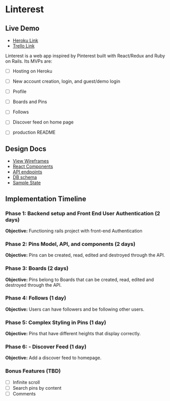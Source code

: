 # Linterest

## Live Demo

* [Heroku Link][heroku]
* [Trello Link][trello]

[heroku]: https://linterest.herokuapp.com/
[trello]: https://trello.com/b/fcO5rEb5/linterest

Linterest is a web app inspired by Pinterest built with React/Redux and Ruby on Rails. Its MVPs are:
- [ ] Hosting on Heroku
- [ ] New account creation, login, and guest/demo login
- [ ] Profile
- [ ] Boards and Pins
- [ ] Follows
- [ ] Discover feed on home page
- [ ] production README


## Design Docs

* [View Wireframes][wireframes]
* [React Components][components]
* [API endpoints][api-endpoints]
* [DB schema][schema]
* [Sample State][sample-state]

[wireframes]: wireframes
[components]: component-hierarchy.md
[sample-state]: sample-state.md
[api-endpoints]: api-endpoints.md
[schema]: schema.md

## Implementation Timeline

### Phase 1: Backend setup and Front End User Authentication (2 days)

**Objective:** Functioning rails project with front-end Authentication

### Phase 2: Pins Model, API, and components (2 days)

**Objective:** Pins can be created, read, edited and destroyed through
the API.

### Phase 3: Boards (2 days)

**Objective:** Pins belong to Boards that can be created, read, edited and destroyed through the API.

### Phase 4: Follows (1 day)

**Objective:** Users can have followers and be following other users.

### Phase 5: Complex Styling in Pins (1 day)

**Objective:** Pins that have different heights that display correctly.

### Phase 6: - Discover Feed (1 day)

**Objective:** Add a discover feed to homepage.

### Bonus Features (TBD)
- [ ] Infinite scroll
- [ ] Search pins by content
- [ ] Comments
